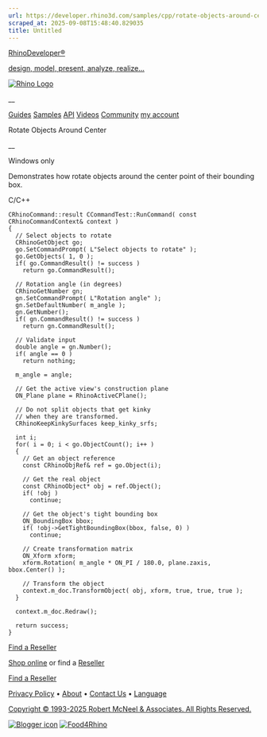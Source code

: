 ```yaml
---
url: https://developer.rhino3d.com/samples/cpp/rotate-objects-around-center/
scraped_at: 2025-09-08T15:48:40.829035
title: Untitled
---
```


[RhinoDeveloper®](/)

[design, model, present, analyze, realize...](/)

[![Rhino Logo](https://developer.rhino3d.com/images/rhinodevlogo.png)](/)

__

[Guides](https://developer.rhino3d.com/guides)
[Samples](https://developer.rhino3d.com/samples)
[API](https://developer.rhino3d.com/api)
[Videos](https://developer.rhino3d.com/videos)
[Community](https://discourse.mcneel.com/c/rhino-developer) [my account
](https://www.rhino3d.com/my-account/ "Manage your account, licenses, and
teams")

Rotate Objects Around Center

__

Windows only

Demonstrates how rotate objects around the center point of their bounding box.

C/C++

    
    
    CRhinoCommand::result CCommandTest::RunCommand( const CRhinoCommandContext& context )
    {
      // Select objects to rotate
      CRhinoGetObject go;
      go.SetCommandPrompt( L"Select objects to rotate" );
      go.GetObjects( 1, 0 );
      if( go.CommandResult() != success )
        return go.CommandResult();
    
      // Rotation angle (in degrees)
      CRhinoGetNumber gn;
      gn.SetCommandPrompt( L"Rotation angle" );
      gn.SetDefaultNumber( m_angle );
      gn.GetNumber();
      if( gn.CommandResult() != success )
        return gn.CommandResult();
    
      // Validate input
      double angle = gn.Number();
      if( angle == 0 )
        return nothing;
    
      m_angle = angle;
    
      // Get the active view's construction plane
      ON_Plane plane = RhinoActiveCPlane();
    
      // Do not split objects that get kinky
      // when they are transformed.
      CRhinoKeepKinkySurfaces keep_kinky_srfs;
    
      int i;
      for( i = 0; i < go.ObjectCount(); i++ )
      {
        // Get an object reference
        const CRhinoObjRef& ref = go.Object(i);
    
        // Get the real object
        const CRhinoObject* obj = ref.Object();
        if( !obj )
          continue;
    
        // Get the object's tight bounding box
        ON_BoundingBox bbox;
        if( !obj->GetTightBoundingBox(bbox, false, 0) )
          continue;
    
        // Create transformation matrix
        ON_Xform xform;
        xform.Rotation( m_angle * ON_PI / 180.0, plane.zaxis, bbox.Center() );
    
        // Transform the object
        context.m_doc.TransformObject( obj, xform, true, true, true );
      }
    
      context.m_doc.Redraw();
    
      return success;
    }
    

  

[Find a Reseller](https://www.rhino3d.com/sales)

[Shop online](https://www.rhino3d.com/store) or find a
[Reseller](https://www.rhino3d.com/sales)

[Find a Reseller](https://www.rhino3d.com/sales)

[Privacy Policy](https://www.rhino3d.com/privacy) •
[About](https://www.rhino3d.com/mcneel/about) • [Contact
Us](https://www.rhino3d.com/mcneel/contact) • [
Language](https://www.rhino3d.com/language "Change to a different region or
language")

[Copyright © 1993-2025 Robert McNeel & Associates. All Rights
Reserved.](https://www.rhino3d.com/mcneel/about)

[](https://www.facebook.com/McNeelRhinoceros/)
[](https://twitter.com/bobmcneel) [](https://www.linkedin.com/groups/75313/)
[](https://www.youtube.com/user/RhinoGuide/videos) [](https://vimeo.com/rhino)
[![Blogger
icon](https://developer.rhino3d.com/images/blogger.svg)](http://blog.rhino3d.com/)
[![Food4Rhino](https://developer.rhino3d.com/images/f4r_icon_01.svg)](https://www.food4rhino.com)

